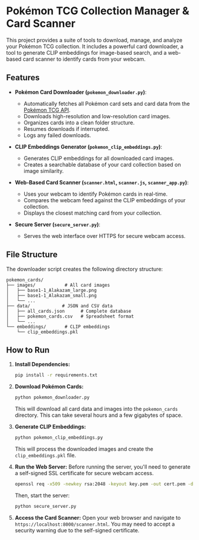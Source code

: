 # Pokémon TCG Collection Manager & Card Scanner

This project provides a suite of tools to download, manage, and analyze your Pokémon TCG collection. It includes a powerful card downloader, a tool to generate CLIP embeddings for image-based search, and a web-based card scanner to identify cards from your webcam.

## Features

- **Pokémon Card Downloader (`pokemon_downloader.py`)**:
  - Automatically fetches all Pokémon card sets and card data from the [Pokémon TCG API](https://pokemontcg.io/).
  - Downloads high-resolution and low-resolution card images.
  - Organizes cards into a clean folder structure.
  - Resumes downloads if interrupted.
  - Logs any failed downloads.

- **CLIP Embeddings Generator (`pokemon_clip_embeddings.py`)**:
  - Generates CLIP embeddings for all downloaded card images.
  - Creates a searchable database of your card collection based on image similarity.

- **Web-Based Card Scanner (`scanner.html`, `scanner.js`, `scanner_app.py`)**:
  - Uses your webcam to identify Pokémon cards in real-time.
  - Compares the webcam feed against the CLIP embeddings of your collection.
  - Displays the closest matching card from your collection.

- **Secure Server (`secure_server.py`)**:
  - Serves the web interface over HTTPS for secure webcam access.

## File Structure

The downloader script creates the following directory structure:

```
pokemon_cards/
├── images/           # All card images
│   ├── base1-1_Alakazam_large.png
│   ├── base1-1_Alakazam_small.png
│   └── ...
├── data/            # JSON and CSV data
│   ├── all_cards.json      # Complete database
│   ├── pokemon_cards.csv   # Spreadsheet format
│   └── ...
└── embeddings/       # CLIP embeddings
    └── clip_embeddings.pkl
```

## How to Run

1.  **Install Dependencies:**
    ```bash
    pip install -r requirements.txt
    ```

2.  **Download Pokémon Cards:**
    ```bash
    python pokemon_downloader.py
    ```
    This will download all card data and images into the `pokemon_cards` directory. This can take several hours and a few gigabytes of space.

3.  **Generate CLIP Embeddings:**
    ```bash
    python pokemon_clip_embeddings.py
    ```
    This will process the downloaded images and create the `clip_embeddings.pkl` file.

4.  **Run the Web Server:**
    Before running the server, you'll need to generate a self-signed SSL certificate for secure webcam access.
    ```bash
    openssl req -x509 -newkey rsa:2048 -keyout key.pem -out cert.pem -days 365 -nodes -subj "/C=US/ST=CA/L=SF/O=Demo/CN=localhost"
    ```
    Then, start the server:
    ```bash
    python secure_server.py
    ```

5.  **Access the Card Scanner:**
    Open your web browser and navigate to `https://localhost:8000/scanner.html`. You may need to accept a security warning due to the self-signed certificate.

